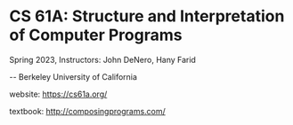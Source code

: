 # CS 61A: Structure and Interpretation of Computer Programs

Spring 2023, Instructors: John DeNero, Hany Farid

-- Berkeley University of California

website: https://cs61a.org/

textbook: http://composingprograms.com/



